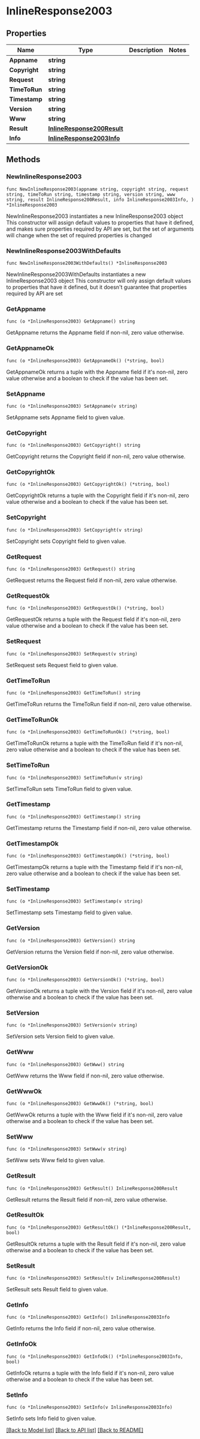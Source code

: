 # InlineResponse2003

## Properties

Name | Type | Description | Notes
------------ | ------------- | ------------- | -------------
**Appname** | **string** |  | 
**Copyright** | **string** |  | 
**Request** | **string** |  | 
**TimeToRun** | **string** |  | 
**Timestamp** | **string** |  | 
**Version** | **string** |  | 
**Www** | **string** |  | 
**Result** | [**InlineResponse200Result**](InlineResponse200Result.md) |  | 
**Info** | [**InlineResponse2003Info**](InlineResponse2003Info.md) |  | 

## Methods

### NewInlineResponse2003

`func NewInlineResponse2003(appname string, copyright string, request string, timeToRun string, timestamp string, version string, www string, result InlineResponse200Result, info InlineResponse2003Info, ) *InlineResponse2003`

NewInlineResponse2003 instantiates a new InlineResponse2003 object
This constructor will assign default values to properties that have it defined,
and makes sure properties required by API are set, but the set of arguments
will change when the set of required properties is changed

### NewInlineResponse2003WithDefaults

`func NewInlineResponse2003WithDefaults() *InlineResponse2003`

NewInlineResponse2003WithDefaults instantiates a new InlineResponse2003 object
This constructor will only assign default values to properties that have it defined,
but it doesn't guarantee that properties required by API are set

### GetAppname

`func (o *InlineResponse2003) GetAppname() string`

GetAppname returns the Appname field if non-nil, zero value otherwise.

### GetAppnameOk

`func (o *InlineResponse2003) GetAppnameOk() (*string, bool)`

GetAppnameOk returns a tuple with the Appname field if it's non-nil, zero value otherwise
and a boolean to check if the value has been set.

### SetAppname

`func (o *InlineResponse2003) SetAppname(v string)`

SetAppname sets Appname field to given value.


### GetCopyright

`func (o *InlineResponse2003) GetCopyright() string`

GetCopyright returns the Copyright field if non-nil, zero value otherwise.

### GetCopyrightOk

`func (o *InlineResponse2003) GetCopyrightOk() (*string, bool)`

GetCopyrightOk returns a tuple with the Copyright field if it's non-nil, zero value otherwise
and a boolean to check if the value has been set.

### SetCopyright

`func (o *InlineResponse2003) SetCopyright(v string)`

SetCopyright sets Copyright field to given value.


### GetRequest

`func (o *InlineResponse2003) GetRequest() string`

GetRequest returns the Request field if non-nil, zero value otherwise.

### GetRequestOk

`func (o *InlineResponse2003) GetRequestOk() (*string, bool)`

GetRequestOk returns a tuple with the Request field if it's non-nil, zero value otherwise
and a boolean to check if the value has been set.

### SetRequest

`func (o *InlineResponse2003) SetRequest(v string)`

SetRequest sets Request field to given value.


### GetTimeToRun

`func (o *InlineResponse2003) GetTimeToRun() string`

GetTimeToRun returns the TimeToRun field if non-nil, zero value otherwise.

### GetTimeToRunOk

`func (o *InlineResponse2003) GetTimeToRunOk() (*string, bool)`

GetTimeToRunOk returns a tuple with the TimeToRun field if it's non-nil, zero value otherwise
and a boolean to check if the value has been set.

### SetTimeToRun

`func (o *InlineResponse2003) SetTimeToRun(v string)`

SetTimeToRun sets TimeToRun field to given value.


### GetTimestamp

`func (o *InlineResponse2003) GetTimestamp() string`

GetTimestamp returns the Timestamp field if non-nil, zero value otherwise.

### GetTimestampOk

`func (o *InlineResponse2003) GetTimestampOk() (*string, bool)`

GetTimestampOk returns a tuple with the Timestamp field if it's non-nil, zero value otherwise
and a boolean to check if the value has been set.

### SetTimestamp

`func (o *InlineResponse2003) SetTimestamp(v string)`

SetTimestamp sets Timestamp field to given value.


### GetVersion

`func (o *InlineResponse2003) GetVersion() string`

GetVersion returns the Version field if non-nil, zero value otherwise.

### GetVersionOk

`func (o *InlineResponse2003) GetVersionOk() (*string, bool)`

GetVersionOk returns a tuple with the Version field if it's non-nil, zero value otherwise
and a boolean to check if the value has been set.

### SetVersion

`func (o *InlineResponse2003) SetVersion(v string)`

SetVersion sets Version field to given value.


### GetWww

`func (o *InlineResponse2003) GetWww() string`

GetWww returns the Www field if non-nil, zero value otherwise.

### GetWwwOk

`func (o *InlineResponse2003) GetWwwOk() (*string, bool)`

GetWwwOk returns a tuple with the Www field if it's non-nil, zero value otherwise
and a boolean to check if the value has been set.

### SetWww

`func (o *InlineResponse2003) SetWww(v string)`

SetWww sets Www field to given value.


### GetResult

`func (o *InlineResponse2003) GetResult() InlineResponse200Result`

GetResult returns the Result field if non-nil, zero value otherwise.

### GetResultOk

`func (o *InlineResponse2003) GetResultOk() (*InlineResponse200Result, bool)`

GetResultOk returns a tuple with the Result field if it's non-nil, zero value otherwise
and a boolean to check if the value has been set.

### SetResult

`func (o *InlineResponse2003) SetResult(v InlineResponse200Result)`

SetResult sets Result field to given value.


### GetInfo

`func (o *InlineResponse2003) GetInfo() InlineResponse2003Info`

GetInfo returns the Info field if non-nil, zero value otherwise.

### GetInfoOk

`func (o *InlineResponse2003) GetInfoOk() (*InlineResponse2003Info, bool)`

GetInfoOk returns a tuple with the Info field if it's non-nil, zero value otherwise
and a boolean to check if the value has been set.

### SetInfo

`func (o *InlineResponse2003) SetInfo(v InlineResponse2003Info)`

SetInfo sets Info field to given value.



[[Back to Model list]](../README.md#documentation-for-models) [[Back to API list]](../README.md#documentation-for-api-endpoints) [[Back to README]](../README.md)


